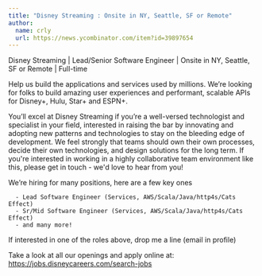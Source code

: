 ```yaml
---
title: "Disney Streaming : Onsite in NY, Seattle, SF or Remote"
author:
  name: crly
  url: https://news.ycombinator.com/item?id=39897654
---
```

Disney Streaming | Lead&#x2F;Senior Software Engineer | Onsite in NY, Seattle, SF or Remote | Full-time

Help us build the applications and services used by millions. We’re looking for folks to build amazing user experiences and performant, scalable APIs for Disney+, Hulu, Star+ and ESPN+.

You’ll excel at Disney Streaming if you’re a well-versed technologist and specialist in your field, interested in raising the bar by innovating and adopting new patterns and technologies to stay on the bleeding edge of development. We feel strongly that teams should own their own processes, decide their own technologies, and design solutions for the long term. If you&#x27;re interested in working in a highly collaborative team environment like this, please get in touch - we&#x27;d love to hear from you!

We’re hiring for many positions, here are a few key ones

<pre><code>  - Lead Software Engineer (Services, AWS&#x2F;Scala&#x2F;Java&#x2F;http4s&#x2F;Cats Effect)
  - Sr&#x2F;Mid Software Engineer (Services, AWS&#x2F;Scala&#x2F;Java&#x2F;http4s&#x2F;Cats Effect)
  - and many more!
</code></pre>
If interested in one of the roles above, drop me a line (email in profile)

Take a look at all our openings and apply online at: 
<a href="https:&#x2F;&#x2F;jobs.disneycareers.com&#x2F;search-jobs" rel="nofollow">https:&#x2F;&#x2F;jobs.disneycareers.com&#x2F;search-jobs</a>
